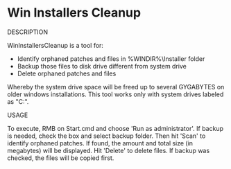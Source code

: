 # Win Installers Cleanup
DESCRIPTION

WinInstallersCleanup is a tool for:

* Identify orphaned patches and files in %WINDIR%\Installer folder 
* Backup those files to disk drive different from system drive
* Delete orphaned patches and files

Whereby the system drive space will be freed up to several GYGABYTES on older windows 
installations. This tool works only with system drives labeled as "C:\". 



USAGE

To execute, RMB on Start.cmd and choose 'Run as administrator'. If backup is needed, check
the box and select backup folder. Then hit 'Scan' to identify orphaned patches. If found,
the amount and total size (in megabytes) will be displayed. Hit 'Delete' to delete files. If
backup was checked, the files will be copied first.
